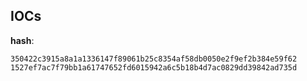 
## IOCs

__hash__:

```text
350422c3915a8a1a1336147f89061b25c8354af58db0050e2f9ef2b384e59f62
1527ef7ac7f79bb1a61747652fd6015942a6c5b18b4d7ac0829dd39842ad735d
```